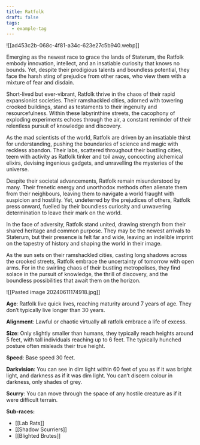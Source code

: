 ```yaml
---
title: Ratfolk
draft: false
tags:
  - example-tag
---
```

![[ad453c2b-068c-4f81-a34c-623e27c5b940.webp]]

Emerging as the newest race to grace the lands of Staterum, the Ratfolk embody innovation, intellect, and an insatiable curiosity that knows no bounds. Yet, despite their prodigious talents and boundless potential, they face the harsh sting of prejudice from other races, who view them with a mixture of fear and disdain.

Short-lived but ever-vibrant, Ratfolk thrive in the chaos of their rapid expansionist societies. Their ramshackled cities, adorned with towering crooked buildings, stand as testaments to their ingenuity and resourcefulness. Within these labyrinthine streets, the cacophony of exploding experiments echoes through the air, a constant reminder of their relentless pursuit of knowledge and discovery.

As the mad scientists of the world, Ratfolk are driven by an insatiable thirst for understanding, pushing the boundaries of science and magic with reckless abandon. Their labs, scattered throughout their bustling cities, teem with activity as Ratfolk tinker and toil away, concocting alchemical elixirs, devising ingenious gadgets, and unravelling the mysteries of the universe.

Despite their societal advancements, Ratfolk remain misunderstood by many. Their frenetic energy and unorthodox methods often alienate them from their neighbours, leaving them to navigate a world fraught with suspicion and hostility. Yet, undeterred by the prejudices of others, Ratfolk press onward, fuelled by their boundless curiosity and unwavering determination to leave their mark on the world.​

In the face of adversity, Ratfolk stand united, drawing strength from their shared heritage and common purpose. They may be the newest arrivals to Staterum, but their presence is felt far and wide, leaving an indelible imprint on the tapestry of history and shaping the world in their image.

As the sun sets on their ramshackled cities, casting long shadows across the crooked streets, Ratfolk embrace the uncertainty of tomorrow with open arms. For in the swirling chaos of their bustling metropolises, they find solace in the pursuit of knowledge, the thrill of discovery, and the boundless possibilities that await them on the horizon.

![[Pasted image 20240611174918.jpg]]

**Age**: Ratfolk live quick lives, reaching maturity around 7 years of age. They don’t typically live longer than 30 years.

​**Alignment**: Lawful or chaotic virtually all ratfolk embrace a life of excess.

**Size**: Only slightly smaller than humans, they typically reach heights around 5 feet, with tall individuals reaching up to 6 feet. The typically hunched posture often misleads their true height.

**Speed**: Base speed 30 feet.

**Darkvision**: You can see in dim light within 60 feet of you as if it was bright light, and darkness as if it was dim light. You can’t discern colour in darkness, only shades of grey.

**Scurry**: You can move through the space of any hostile creature as if it were difficult terrain.

**Sub-races:**
- [[Lab Rats]]
- [[Shadow Scurriers]]
- [[Blighted Brutes]] 